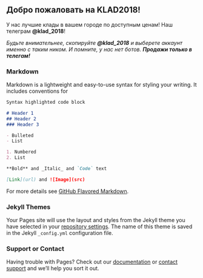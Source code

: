 ## Добро пожаловать на KLAD2018!

У нас лучшие клады в вашем городе по доступным ценам! 
Наш телеграм **@klad_2018**!

_Будьте внимательнее, скопируйте **@klad_2018** и выберете аккаунт именно с таким ником. И помните, у нас нет ботов. **Продажи только в телегам!**_ 

### Markdown

Markdown is a lightweight and easy-to-use syntax for styling your writing. It includes conventions for

```markdown
Syntax highlighted code block

# Header 1
## Header 2
### Header 3

- Bulleted
- List

1. Numbered
2. List

**Bold** and _Italic_ and `Code` text

[Link](url) and ![Image](src)
```

For more details see [GitHub Flavored Markdown](https://guides.github.com/features/mastering-markdown/).

### Jekyll Themes

Your Pages site will use the layout and styles from the Jekyll theme you have selected in your [repository settings](https://github.com/klad2018/klad2018/settings). The name of this theme is saved in the Jekyll `_config.yml` configuration file.

### Support or Contact

Having trouble with Pages? Check out our [documentation](https://help.github.com/categories/github-pages-basics/) or [contact support](https://github.com/contact) and we’ll help you sort it out.
